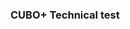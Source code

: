 ### CUBO+ Technical test
[video]: https://youtu.be/qLnUq8b_RDg 

[solution]: cuboplus_tech_test/tech_test/tech_test.sln
